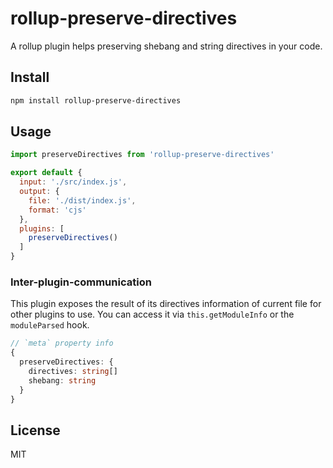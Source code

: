 # rollup-preserve-directives

A rollup plugin helps preserving shebang and string directives in your code.

## Install

```bash
npm install rollup-preserve-directives
```

## Usage

```js
import preserveDirectives from 'rollup-preserve-directives'

export default {
  input: './src/index.js',
  output: {
    file: './dist/index.js',
    format: 'cjs'
  },
  plugins: [
    preserveDirectives()
  ]
}
```

### Inter-plugin-communication

This plugin exposes the result of its directives information of current file for other plugins to use. You can access it via `this.getModuleInfo` or the `moduleParsed` hook.

```ts
// `meta` property info
{
  preserveDirectives: {
    directives: string[]
    shebang: string
  }
}
```

## License

MIT
